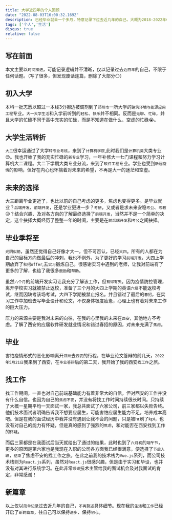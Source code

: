 ```yaml
---
title: 大学近四年的个人回顾
date: "2022-08-03T16:00:32.169Z"
description: 已经毕业就业一个多月，特意记录下过去近几年的自己。大概为2018-2022年6月的自己。
tags: ['个人','生活']
disqus: true
relative: false
---
```


## 写在前面

本文主要以`时间推进`，可能记录逻辑并不清晰，仅以记录过去`近四年`的自己，不限于任何话题。（写了很多，但发现废话连篇，删除了大部分😶）

## 初入大学

本科一批志愿以超过一本线3分擦边被调剂到了`郑州市`一所大学的`建筑环境与能源应用工程`专业。`大一大学生活`和入学前听到的`轻松`、`快乐`并不相同。反而是`无聊`、`忙碌`，并且大学的忙碌不同于高中充实的忙碌，而是不知道在做什么、空虚的忙碌😭。

## 大学生活转折

`大二`很幸运通过了大学`转专业考核`，来到了`计算机学院`,此时我们是`计算机类`大类专业😊。我也开始了我的充实忙碌的`新专业`学习，一年补修大一七门课程和努力学习计算机大二课程。大二下学期大类专业分流，来到了`软件工程`专业。学业也受到`新冠疫情`的影响，但好在内心也怀揣着对未来的希望，不再是大一的迷茫和空虚。

## 未来的选择

大三距离毕业更近了，也比以前的自己考虑的更多，焦虑也变得更多。是毕业就业？`后端开发`、`前端开发`，还是学业更进一步？`考研`，又或者是求未来安稳`考公`、`考教`😥？结合兴趣、及对各方向的了解最终选择了`前端开发`，当然并不是一个简单的决定，这个抉择大概经历了整整一年的时间，主要是在`前后端开发`和`考公`之间抉择。

## 毕业季将至

`光阴似箭`，虽然还觉得自己好像才大一，但不可否认，已经`大四`。所有的人都在为自己的目标方向做最后的冲刺，我也不例外，为了更好的学习`前端开发`，大四上学期放弃了`秋招offer`,去`实习`锻炼自己。很感谢实习中遇到的老师，让我对前端有了更多的了解，也给了我很多`鼓励`和`帮助`。

虽然`六个月`的前端开发实习让我充分了解该工作，但`有得有失`。因为疫情防控管理，离开学校实习就被禁止返校，准备了三个月的大四上学期的英语`六级`不能返校考试，继而因缺考该场考试，大四下学期被禁止报名。并且错过了最后的`春招`，在实习工作中加班去写毕业设计和论文，不仅身体极度疲惫，心理上也有着对未来工作的巨大压力。

压力的来源主要是我对未来的向往，在我的心里我的未来在`西安`，其他地方不考虑。了解了西安的应届软件研发就业情况和错过春招的原因，对未来充满了`焦虑`。

## 毕业

害怕疫情形式的恶化影响离开`郑州`去`西安`的行程，在毕业论文答辩的前几天，`2022年5月21日`我来到了西安，在`毕业答辩`后的第二天，我开始了我的西安`找工作`之旅。

## 找工作

找工作期间，一直也对自己前端基础能力有着非常大的自信，但对西安的工作并没有什么自信。也因为自己的`焦虑不安`，并没有将找工作时间持续很长时间。只持续了大概一星期平均一天面试一家，我总共面试了六家公司，前三家都以失败告终。他们技术面试者明确告诉我不想要应届生，可能害怕应届生能力不足，培养成本高吧。但是在我的面试经历中我并没有遇到让我不会的问题，只是被hr刷了kpi，也没有对自己的能力有怀疑，但是真的感到了强烈的`焦虑`，和对能否在西安找到工作的`怀疑`。

而后三家都是在我面试后当天就给出了通过的结果，此时也到了`六月初`的`端午节`，更多的原因是第六家也是我现在入职的公司各方面我已经很满意，便选择了`节后入职`，`结束`了焦虑不安的找工作之旅。在此之前我的技术栈为`Vue.js`系列，而公司技术栈则为`React.js`系列，虽然对`React.js`很感兴趣，但是由于实习和毕设，也并没有对其进行系统学习。在此非常`感谢`技术主管给我的面试机会及对我面试的肯定，非常感谢！

## 新篇章

以上仅以`简单记录`过去近几年的自己，`不再赘述`具体细节。现在我的`生活`和`工作`已经开启了`新的篇章`，往自己可以保持`进步`、保持`初心`。
